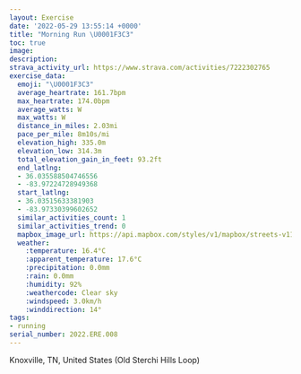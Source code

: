 ```yaml
---
layout: Exercise
date: '2022-05-29 13:55:14 +0000'
title: "Morning Run \U0001F3C3"
toc: true
image:
description:
strava_activity_url: https://www.strava.com/activities/7222302765
exercise_data:
  emoji: "\U0001F3C3"
  average_heartrate: 161.7bpm
  max_heartrate: 174.0bpm
  average_watts: W
  max_watts: W
  distance_in_miles: 2.03mi
  pace_per_mile: 8m10s/mi
  elevation_high: 335.0m
  elevation_low: 314.3m
  total_elevation_gain_in_feet: 93.2ft
  end_latlng:
  - 36.035588504746556
  - -83.97224728949368
  start_latlng:
  - 36.03515633381903
  - -83.97330399602652
  similar_activities_count: 1
  similar_activities_trend: 0
  mapbox_image_url: https://api.mapbox.com/styles/v1/mapbox/streets-v11/static/path-5+787af2-1.0(ub%7DzEd%60p_O%3F%7C%40H%7C%40ZxALlAZlBHr%40RdAN%60%40Zh%40fBnCTj%40GNgA%7C%40c%40x%40Kb%40Ed%40%40b%40Nr%40xAdEr%40bBj%40~%40%7C%40lBb%40v%40VVLHTHd%40Bf%40GRITS%5Ew%40Jm%40%40%5B%3Fe%40e%40gC%5DsAo%40%7DDWsAMa%40m%40cA%7DAeCQSO%40m%40n%40KBICMOYe%40IWSS%5Bk%40UYIEIFc%40l%40gDjDWLQ%40UEIIaDcFu%40uAe%40iAQq%40g%40gA_%40mAc%40%7D%40w%40cAWk%40q%40cAYo%40m%40%7D%40k%40cAgDmFm%40iASk%40E_%40%40k%40Hi%40DGHCbEd%40X%3F%5CIPItAcAl%40Yl%40M~%40G%5E%40%60%40FJDVVb%40r%40pF~M),pin-s-s+e5b22e(-83.97331,36.03515),pin-s-f+89ae00(-83.97225000000003,36.035579999999996)/auto/800x800?access_token=pk.eyJ1Ijoiam9zaGJlY2ttYW4iLCJhIjoiY205eWR2aDd1MWZ6djJrbXc4a3M0bWZleiJ9.XiG9OWkNcZk2QzjJbxLB4A
  weather:
    :temperature: 16.4°C
    :apparent_temperature: 17.6°C
    :precipitation: 0.0mm
    :rain: 0.0mm
    :humidity: 92%
    :weathercode: Clear sky
    :windspeed: 3.0km/h
    :winddirection: 14°
tags:
- running
serial_number: 2022.ERE.008
---
```

Knoxville, TN, United States (Old Sterchi Hills Loop)
